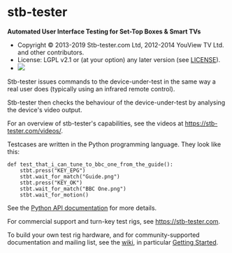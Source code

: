 # stb-tester

**Automated User Interface Testing for Set-Top Boxes & Smart TVs**

* Copyright © 2013-2019 Stb-tester.com Ltd,
  2012-2014 YouView TV Ltd. and other contributors.
* License: LGPL v2.1 or (at your option) any later version (see [LICENSE]).
* <a href="https://travis-ci.org/stb-tester/stb-tester">
    <img src="https://travis-ci.org/stb-tester/stb-tester.png?branch=master">
  </a>

Stb-tester issues commands to the device-under-test in the same way a real user
does (typically using an infrared remote control).

Stb-tester then checks the behaviour of the device-under-test by analysing the
device's video output.

For an overview of stb-tester's capabilities, see the videos at
<https://stb-tester.com/videos/>.

Testcases are written in the Python programming language. They look like this:

    def test_that_i_can_tune_to_bbc_one_from_the_guide():
        stbt.press("KEY_EPG")
        stbt.wait_for_match("Guide.png")
        stbt.press("KEY_OK")
        stbt.wait_for_match("BBC One.png")
        stbt.wait_for_motion()

See the [Python API documentation] for more details.

For commercial support and turn-key test rigs, see <https://stb-tester.com>.

To build your own test rig hardware, and for community-supported documentation
and mailing list, see the [wiki], in particular [Getting Started].


[LICENSE]: https://github.com/stb-tester/stb-tester/blob/master/LICENSE
[Python API documentation]: http://stb-tester.com/manual/python-api
[wiki]: https://github.com/stb-tester/stb-tester/wiki
[Getting Started]: https://github.com/stb-tester/stb-tester/wiki/Getting-started-with-stb-tester
